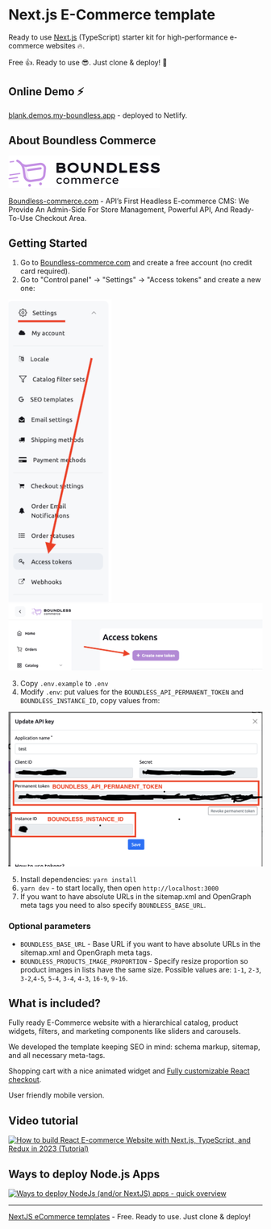 # Next.js E-Commerce template

Ready to use [Next.js](https://nextjs.org) (TypeScript) starter kit for high-performance 
e-commerce websites 🔥.

Free 👍. Ready to use 😎. Just clone & deploy! 🤘

## Online Demo ⚡️

[blank.demos.my-boundless.app](https://blank.demos.my-boundless.app/) - deployed to Netlify.

## About Boundless Commerce

![Boundless-commerce.com](assets/logo.svg)

[Boundless-commerce.com](https://boundless-commerce.com/) - API’s First Headless E-commerce CMS: We Provide An 
Admin-Side For Store Management, Powerful API, And Ready-To-Use Checkout Area.

## Getting Started

1. Go to [Boundless-commerce.com](https://boundless-commerce.com/) and create a free account (no credit card required).
2. Go to "Control panel" -> "Settings" -> "Access tokens" and create a new one: 

![](assets/settings-menu.png)
![](assets/create-access-token-btn.png)

3. Copy `.env.example` to `.env`
4. Modify `.env`: put values for the `BOUNDLESS_API_PERMANENT_TOKEN` and `BOUNDLESS_INSTANCE_ID`, copy values from:

![](assets/copy-credentials.png)

5. Install dependencies: `yarn install`
6. `yarn dev` - to start locally, then open `http://localhost:3000`
7. If you want to have absolute URLs in the sitemap.xml and OpenGraph meta tags 
you need to also specify `BOUNDLESS_BASE_URL`.

### Optional parameters

- `BOUNDLESS_BASE_URL` - Base URL if you want to have absolute 
URLs in the sitemap.xml and OpenGraph meta tags.
- `BOUNDLESS_PRODUCTS_IMAGE_PROPORTION` - Specify resize proportion so product images in lists have 
the same size. Possible values are: `1-1`, `2-3`, `3-2`,`4-5`, `5-4`, `3-4`, `4-3`, `16-9`, `9-16`.

## What is included?

Fully ready E-Commerce website with a hierarchical catalog, product widgets, 
filters, and marketing components like sliders and carousels.

We developed the template keeping SEO in mind: schema markup, sitemap, and 
all necessary meta-tags.

Shopping cart with a nice animated widget and [Fully customizable React checkout](https://github.com/kirill-zhirnov/boundless-checkout-react).

User friendly mobile version.

## Video tutorial

[![How to build React E-commerce Website with Next.js, TypeScript, and Redux in 2023 (Tutorial)](https://img.youtube.com/vi/BOZRLereGig/0.jpg)](https://youtu.be/BOZRLereGig "How to build React E-commerce Website with Next.js, TypeScript, and Redux in 2023 (Tutorial)")

## Ways to deploy Node.js Apps

[![Ways to deploy NodeJs (and/or NextJS) apps - quick overview](https://img.youtube.com/vi/pRj0o-B57O4/0.jpg)](https://www.youtube.com/watch?v=pRj0o-B57O4 " Ways to deploy NodeJs (and/or NextJS) apps - quick overview")

---

[NextJS eCommerce templates](https://boundless-commerce.com/templates) - Free. Ready to use. Just clone & deploy!